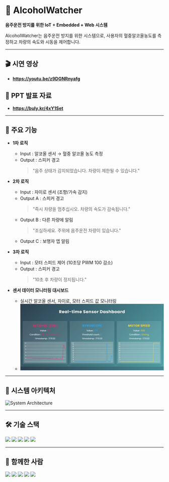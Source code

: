 <h1 align="left">🚗 AlcoholWatcher</h1>
<p align="left"><b>음주운전 방지를 위한 IoT + Embedded + Web 시스템</b></p>
<p align="left">AlcoholWatcher는 음주운전 방지를 위한 시스템으로, 사용자의 혈중알코올농도를 측정하고 차량의 속도와 시동을 제어합니다.</p>

---
## 🎬 시연 영상
- **https://youtu.be/z9DGNRnyafg**

## 📂 PPT 발표 자료
- **https://buly.kr/4xY1Set**

---

## 📌 주요 기능
- **1차 로직**
  - Input : 알코올 센서 → 혈중 알코올 농도 측정  
  - Output : 스피커 경고  
    > "음주 상태가 감지되었습니다. 차량이 제한될 수 있습니다."

- **2차 로직**
  - Input : 자이로 센서 (조향/가속 감지)  
  - Output A : 스피커 경고  
    > "즉시 차량을 멈추십시오. 차량의 속도가 감속됩니다."  
  - Output B : 다른 차량에 알림  
    > "조심하세요. 주위에 음주운전 차량이 있습니다."  
  - Output C : 보행자 앱 알림  

- **3차 로직**
  - Input : 모터 스피드 제어 (10초당 PWM 100 감소)  
  - Output : 스피커 경고  
    > "10초 후 차량이 정지됩니다."

- **센서 데이터 모니터링 대시보드**
  - 실시간 알코올 센서, 자이로, 모터 스피드 값 모니터링  
  - ![대시보드 이미지](./Dash.png)

---

## 📡 시스템 아키텍처
<p align="left">
  <img src="./architecture.png" alt="System Architecture" width="700"/>
</p>

---

## 🛠 기술 스택
<p align="left">
  <img src="https://img.shields.io/badge/STM32-Embedded-blue?logo=stmicroelectronics"/>
  <img src="https://img.shields.io/badge/ESP32-IoT-lightgrey?logo=espressif"/>
  <img src="https://img.shields.io/badge/Django-Backend-green?logo=django"/>
  <img src="https://img.shields.io/badge/JavaScript-Frontend-yellow?logo=javascript"/>
  <img src="https://img.shields.io/badge/SQLite-Database-blue?logo=sqlite"/>
</p>

---
## 👥 함께한 사람
<p align="left">
  <img src="https://img.shields.io/badge/STM32-Embedded-blue?logo=stmicroelectronics"/>
  <img src="https://img.shields.io/badge/ESP32-IoT-lightgrey?logo=espressif"/>
  <img src="https://img.shields.io/badge/Django-Backend-green?logo=django"/>
  <img src="https://img.shields.io/badge/JavaScript-Frontend-yellow?logo=javascript"/>
  <img src="https://img.shields.io/badge/SQLite-Database-blue?logo=sqlite"/>
</p>
